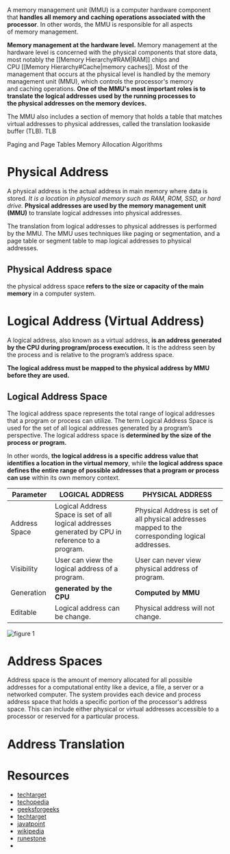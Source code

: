 A memory management unit (MMU) is a computer hardware component that **handles all memory and caching operations associated with the processor**. In other words, the MMU is responsible for all aspects of memory management.

**Memory management at the hardware level.**
Memory management at the hardware level is concerned with the physical components that store data, most notably the [[Memory Hierarchy#RAM|RAM]] chips and CPU [[Memory Hierarchy#Cache|memory caches]]. Most of the management that occurs at the physical level is handled by the memory management unit (MMU), which controls the processor's memory and caching operations. **One of the MMU's most important roles is to translate the logical addresses used by the running processes to the physical addresses on the memory devices.**

The MMU also includes a section of memory that holds a table that matches virtual addresses to physical addresses, called the translation lookaside buffer (TLB).
TLB

Paging and Page Tables
Memory Allocation Algorithms


# Physical Address
A physical address is the actual address in main memory where data is stored. *It is a location in physical memory such as RAM, ROM, SSD, or hard drive.* **Physical addresses are used by the memory management unit (MMU)** to translate logical addresses into physical addresses.

The translation from logical addresses to physical addresses is performed by the MMU. The MMU uses techniques like paging or segmentation, and a page table or segment table to map logical addresses to physical addresses.

## Physical Address space
the physical address space **refers to the size or capacity of the main memory** in a computer system.

# Logical Address (Virtual Address)
A logical address, also known as a virtual address, **is an address generated by the CPU during program/process execution.** It is the address seen by the process and is relative to the program’s address space.

**The logical address must be mapped to the physical address by MMU before they are used.**

## Logical Address Space
The logical address space represents the total range of logical addresses that a program or process can utilize.
The term Logical Address Space is used for the set of all logical addresses generated by a program’s perspective. The logical address space is **determined by the size of the process or program.**

In other words, **the logical address is a specific address value that identifies a location in the virtual memory**, while **the logical address space defines the entire range of possible addresses that a program or process can use** within its own memory context.

|Parameter|LOGICAL ADDRESS|PHYSICAL ADDRESS|
|---|---|---|
|Address Space|Logical Address Space is set of all logical addresses generated by CPU in reference to a program.|Physical Address is set of all physical addresses mapped to the corresponding logical addresses.|
|Visibility|User can view the logical address of a program.|User can never view physical address of program.|
|Generation|**generated by the CPU**|**Computed by MMU**|
|Editable|Logical address can be change.|Physical address will not change.|

![figure 1](https://external-content.duckduckgo.com/iu/?u=https%3A%2F%2Fi.pinimg.com%2Foriginals%2F93%2F1e%2F40%2F931e4024c754d456a1e88b98d0066549.png&f=1&nofb=1&ipt=0d5522be2620b053785f58322fa13d74e3e4b7d6edd043ef884a40f67e8aefd6&ipo=images)

# Address Spaces
Address space is the amount of memory allocated for all possible addresses for a computational entity like a device, a file, a server or a networked computer. The system provides each device and process address space that holds a specific portion of the processor's address space. This can include either physical or virtual addresses accessible to a processor or reserved for a particular process.

# Address Translation


# Resources
- [techtarget](https://www.techtarget.com/whatis/definition/memory-management)
- [techopedia](https://www.techopedia.com/definition/4768/memory-management-unit-mmu)
- [geeksforgeeks](https://www.geeksforgeeks.org/logical-and-physical-address-in-operating-system/)
- [techtarget](https://www.techtarget.com/whatis/definition/memory-management-unit-MMU)
- [javatpoint](https://www.javatpoint.com/os-physical-and-logical-address-space)
- [wikipedia](https://en.wikipedia.org/wiki/Physical_address)
- [runestone](https://runestone.academy/ns/books/published/welcomecs/OperatingSystems/VirtualMemory.html)
- 